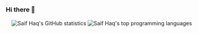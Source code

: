 ### Hi there 👋 

<p align="center">
<img align="center" alt="Saif Haq's GitHub statistics" src="https://github-readme-stats.vercel.app/api?username=saifhaq&show_icons=true&count_private=true&include_all_commits=true" />
    <img align="center" alt="Saif Haq's top programming languages" src="https://github-readme-stats.vercel.app/api/top-langs/?username=saifhaq&layout=compact" />
</p>

<!--
**saifhaq/saifhaq** is a ✨ _special_ ✨ repository because its `README.md` (this file) appears on your GitHub profile.




Here are some ideas to get you started:

- 🔭 I’m currently working on ...
- 🌱 I’m currently learning ...
- 👯 I’m looking to collaborate on ...
- 🤔 I’m looking for help with ...
- 💬 Ask me about ...
- 📫 How to reach me: ...
- 😄 Pronouns: ...
- ⚡ Fun fact: ...
-->
